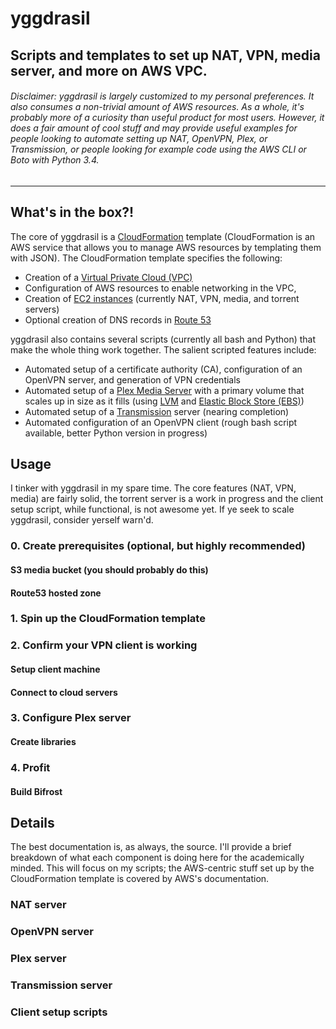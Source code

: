 # yggdrasil #
Scripts and templates to set up NAT, VPN, media server, and more on AWS VPC.
---------------------------------------------------------
###### Disclaimer: yggdrasil is largely customized to my personal preferences. It also consumes a non-trivial amount of AWS resources. As a whole, it's probably more of a curiosity than useful product for most users. However, it does a fair amount of cool stuff and may provide useful examples for people looking to automate setting up NAT, OpenVPN, Plex, or Transmission, or people looking for example code using the AWS CLI or Boto with Python 3.4. ######
---------------------------------------------------------
## What's in the box?! ##
The core of yggdrasil is a [CloudFormation](http://docs.aws.amazon.com/AWSCloudFormation/latest/UserGuide/Welcome.html) template (CloudFormation is an AWS service that allows you to manage AWS resources by templating them with JSON). The CloudFormation template specifies the following:

* Creation of a [Virtual Private Cloud (VPC)](http://docs.aws.amazon.com/AmazonVPC/latest/UserGuide/VPC_Introduction.html)
* Configuration of AWS resources to enable networking in the VPC,
* Creation of [EC2 instances](http://docs.aws.amazon.com/AWSEC2/latest/UserGuide/concepts.html) (currently NAT, VPN, media, and torrent servers)
* Optional creation of DNS records in [Route 53](http://docs.aws.amazon.com/Route53/latest/DeveloperGuide/Welcome.html)

yggdrasil also contains several scripts (currently all bash and Python) that make the whole thing work together. The salient scripted features include:

* Automated setup of a certificate authority (CA), configuration of an OpenVPN server, and generation of VPN credentials
* Automated setup of a [Plex Media Server](https://plex.tv/) with a primary volume that scales up in size as it fills (using [LVM](http://en.wikipedia.org/wiki/Logical_Volume_Manager_%28Linux%29) and [Elastic Block Store (EBS)](http://docs.aws.amazon.com/AWSEC2/latest/UserGuide/AmazonEBS.html))
* Automated setup of a [Transmission](http://www.transmissionbt.com/) server (nearing completion)
* Automated configuration of an OpenVPN client (rough bash script available, better Python version in progress)

## Usage ##
I tinker with yggdrasil in my spare time. The core features (NAT, VPN, media) are fairly solid, the torrent server is a work in progress and the client setup script, while functional, is not awesome yet. If ye seek to scale yggdrasil, consider yerself warn'd.

### 0. Create prerequisites (optional, but highly recommended) ###
#### S3 media bucket (you should probably do this) ####

#### Route53 hosted zone ####

### 1. Spin up the CloudFormation template ###

### 2. Confirm your VPN client is working ###
#### Setup client machine ####

#### Connect to cloud servers ####

### 3. Configure Plex server ###

#### Create libraries ####

### 4. Profit ###

#### Build Bifrost ####

## Details ##
The best documentation is, as always, the source. I'll provide a brief breakdown of what each component is doing here for the academically minded. This will focus on my scripts; the AWS-centric stuff set up by the CloudFormation template is covered by AWS's documentation.
### NAT server ###

### OpenVPN server ###

### Plex server ###

### Transmission server ###

### Client setup scripts ###
